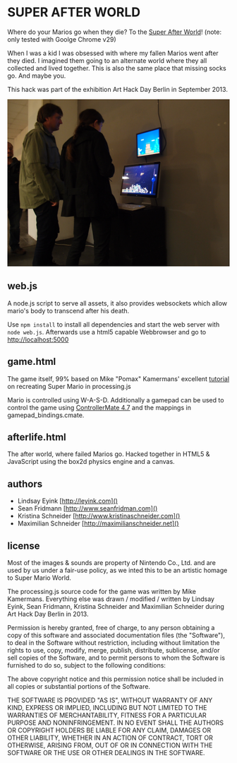 SUPER AFTER WORLD
=================
Where do your Marios go when they die? To the [Super After World](http://superafterworld.herokuapp.com/)!
(note: only tested with Goolge Chrome v29)

When I was a kid I was obsessed with where my fallen Marios went after they died. I imagined them going to an alternate world where they all collected and lived together. This is also the same place that missing socks go. And maybe you.

This hack was part of the exhibition Art Hack Day Berlin in September 2013.

![a photo taken during the exhibition](https://github.com/Kriesse/superafterworld/raw/master/doc/P9282434.JPG)

web.js
------

A node.js script to serve all assets, it also provides websockets which
allow mario's body to transcend after his death.

Use `npm install` to install all dependencies and start the web server with `node web.js`.
Afterwards use a html5 capable Webbrowser and go to
[http://localhost:5000]()

game.html
----------
The game itself, 99% based on Mike "Pomax"
Kamermans' excellent
[tutorial](http://processingjs.nihongoresources.com/test/PjsGameEngine/docs/tutorial/mario.html)
on recreating Super Mario in processing.js

Mario is controlled using W-A-S-D. Additionally
a gamepad can be used to control the game using
[ControllerMate 4.7](http://www.orderedbytes.com/controllermate/) and
the mappings in gamepad_bindings.cmate.

afterlife.html
--------------
The after world, where failed Marios go. Hacked together in HTML5 &
JavaScript using the box2d physics engine and a canvas.

authors
-------
* Lindsay Eyink [http://leyink.com]()
* Sean Fridmann [http://www.seanfridman.com]()
* Kristina Schneider [http://www.kristinaschneider.com]()
* Maximilian Schneider [http://maximilianschneider.net]()

license
-------
Most of the images & sounds are property of Nintendo Co., Ltd. and are used by us under a fair-use policy, as we inted this to be an artistic homage to Super Mario World.

The processing.js source code for the game was written by Mike Kamermans. Everything else was drawn / modified / written by Lindsay Eyink, Sean Fridmann, Kristina Schneider and Maximilian Schneider during Art Hack Day Berlin in 2013.

Permission is hereby granted, free of charge, to any person obtaining a copy of this software and associated documentation files (the "Software"), to deal in the Software without restriction, including without limitation the rights to use, copy, modify, merge, publish, distribute, sublicense, and/or sell copies of the Software, and to permit persons to whom the Software is furnished to do so, subject to the following conditions:

The above copyright notice and this permission notice shall be included in all copies or substantial portions of the Software.

THE SOFTWARE IS PROVIDED "AS IS", WITHOUT WARRANTY OF ANY KIND, EXPRESS OR IMPLIED, INCLUDING BUT NOT LIMITED TO THE WARRANTIES OF MERCHANTABILITY, FITNESS FOR A PARTICULAR PURPOSE AND NONINFRINGEMENT. IN NO EVENT SHALL THE AUTHORS OR COPYRIGHT HOLDERS BE LIABLE FOR ANY CLAIM, DAMAGES OR OTHER LIABILITY, WHETHER IN AN ACTION OF CONTRACT, TORT OR OTHERWISE, ARISING FROM, OUT OF OR IN CONNECTION WITH THE SOFTWARE OR THE USE OR OTHER DEALINGS IN THE SOFTWARE.

